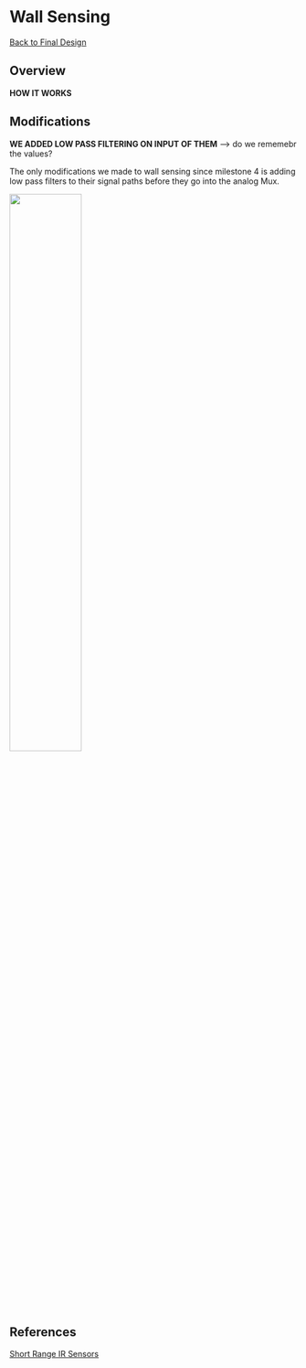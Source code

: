 # Wall Sensing

[Back to Final Design](https://nas256.github.io/ece3400_team13/Final_Design/finaldesign_home)

## Overview

**HOW IT WORKS**

## Modifications

**WE ADDED LOW PASS FILTERING ON INPUT OF THEM** --> do we rememebr the values?

The only modifications we made to wall sensing since milestone 4 is adding low pass filters to their signal paths before they go into the analog Mux.

<img src = "https://i.imgur.com/xlyItyB.png" width = "50%">

## References

[Short Range IR Sensors](http://www.sharp-world.com/products/device/lineup/data/pdf/datasheet/gp2y0a41sk_e.pdf)


